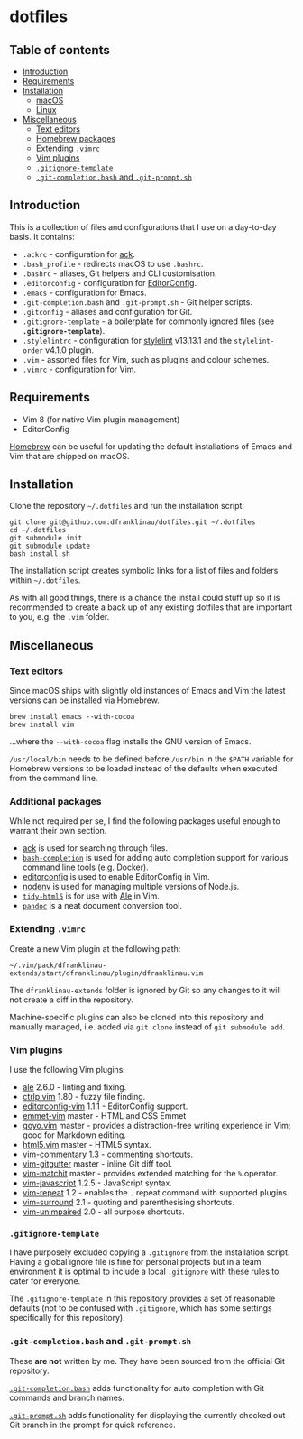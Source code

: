 # dotfiles

## Table of contents

* [Introduction](#introduction)
* [Requirements](#requirements)
* [Installation](#installation)
  * [macOS](#installation-macos)
  * [Linux](#installation-linux)
* [Miscellaneous](#miscellaneous)
    * [Text editors](#text-editors)
    * [Homebrew packages](#homebrew-packages)
    * [Extending `.vimrc`](#extending-vimrc)
    * [Vim plugins](#vim-plugins)
    * [`.gitignore-template`](#gitignore-template)
    * [`.git-completion.bash` and `.git-prompt.sh`](#git-completionbash-and-git-promptsh)





## Introduction

This is a collection of files and configurations that I use on a day-to-day
basis. It contains:

* `.ackrc` - configuration for [ack](https://beyondgrep.com).
* `.bash_profile` - redirects macOS to use `.bashrc`.
* `.bashrc` - aliases, Git helpers and CLI customisation.
* `.editorconfig` - configuration for [EditorConfig](http://editorconfig.org).
* `.emacs` - configuration for Emacs.
* `.git-completion.bash` and `.git-prompt.sh` - Git helper scripts.
* `.gitconfig` - aliases and configuration for Git.
* `.gitignore-template` - a boilerplate for commonly ignored files (see
  **`.gitignore-template`**).
* `.stylelintrc` - configuration for [stylelint](https://stylelint.io) v13.13.1 and the `stylelint-order` v4.1.0 plugin.
* `.vim` - assorted files for Vim, such as plugins and colour schemes.
* `.vimrc` - configuration for Vim.





## Requirements

* Vim 8 (for native Vim plugin management)
* EditorConfig

[Homebrew](https://brew.sh/) can be useful for updating the default
installations of Emacs and Vim that are shipped on macOS.





## Installation

Clone the repository `~/.dotfiles` and run the installation script:

```
git clone git@github.com:dfranklinau/dotfiles.git ~/.dotfiles
cd ~/.dotfiles
git submodule init
git submodule update
bash install.sh
```

The installation script creates symbolic links for a list of files and folders
within `~/.dotfiles`.

As with all good things, there is a chance the install could stuff up so it is
recommended to create a back up of any existing dotfiles that are important to
you, e.g. the `.vim` folder.





## Miscellaneous

### Text editors

Since macOS ships with slightly old instances of Emacs and Vim the latest
versions can be installed via Homebrew.

```
brew install emacs --with-cocoa
brew install vim
```

…where the `--with-cocoa` flag installs the GNU version of Emacs.

`/usr/local/bin` needs to be defined before `/usr/bin` in the `$PATH` variable
for Homebrew versions to be loaded instead of the defaults when executed from
the command line.

### Additional packages

While not required per se, I find the following packages useful enough to
warrant their own section.

* [ack](https://beyondgrep.com) is used for searching through files.
* [`bash-completion`](https://github.com/scop/bash-completion) is used for
  adding auto completion support for various command line tools (e.g. Docker).
* [editorconfig](https://github.com/editorconfig/editorconfig-core-c/) is used
  to enable EditorConfig in Vim.
* [nodenv](https://github.com/nodenv/nodenv/) is used for managing multiple
  versions of Node.js.
* [`tidy-html5`](http://www.html-tidy.org) is for use with
  [Ale](https://github.com/w0rp/ale/) in Vim.
* [`pandoc`](http://pandoc.org) is a neat document conversion tool.

### Extending `.vimrc`

Create a new Vim plugin at the following path:

```
~/.vim/pack/dfranklinau-extends/start/dfranklinau/plugin/dfranklinau.vim
```

The `dfranklinau-extends` folder is ignored by Git so any changes to it will not
create a diff in the repository.

Machine-specific plugins can also be cloned into this repository and manually
managed, i.e. added via `git clone` instead of `git submodule add`.

### Vim plugins

I use the following Vim plugins:

* [ale](https://github.com/w0rp/ale) 2.6.0 - linting and fixing.
* [ctrlp.vim](https://github.com/ctrlpvim/ctrlp.vim) 1.80 - fuzzy file finding.
* [editorconfig-vim](https://github.com/editorconfig/editorconfig-vim) 1.1.1 -
  EditorConfig support.
* [emmet-vim](https://github.com/mattn/emmet-vim) master - HTML and CSS Emmet
* [goyo.vim](https://github.com/junegunn/goyo.vim) master - provides a
  distraction-free writing experience in Vim; good for Markdown editing.
* [html5.vim](https://github.com/othree/html5.vim) master - HTML5 syntax.
* [vim-commentary](https://github.com/tpope/vim-commentary) 1.3 - commenting
  shortcuts.
* [vim-gitgutter](https://github.com/airblade/vim-gitgutter) master - inline Git
  diff tool.
* [vim-matchit](https://github.com/adelarsq/vim-matchit) master - provides
  extended matching for the `%` operator.
* [vim-javascript](https://github.com/pangloss/vim-javascript) 1.2.5 -
  JavaScript syntax.
* [vim-repeat](https://github.com/tpope/vim-repeat) 1.2 - enables the `.` repeat
  command with supported plugins.
* [vim-surround](https://github.com/tpope/vim-surround) 2.1 - quoting and
  parenthesising shortcuts.
* [vim-unimpaired](https://github.com/tpope/vim-unimpaired) 2.0 - all purpose
  shortcuts.

### `.gitignore-template`

I have purposely excluded copying a `.gitignore` from the installation script.
Having a global ignore file is fine for personal projects but in a team
environment it is optimal to include a local `.gitignore` with these rules to
cater for everyone.

The `.gitignore-template` in this repository provides a set of reasonable
defaults (not to be confused with `.gitignore`, which has some settings
specifically for this repository).

### `.git-completion.bash` and `.git-prompt.sh`

These **are not** written by me. They have been sourced from the official Git
repository.

[`.git-completion.bash`](https://github.com/git/git/blob/master/contrib/completion/git-completion.bash)
adds functionality for auto completion with Git commands and branch names.

[`.git-prompt.sh`](https://github.com/git/git/blob/master/contrib/completion/git-prompt.sh)
adds functionality for displaying the currently checked out Git branch in the
prompt for quick reference.
